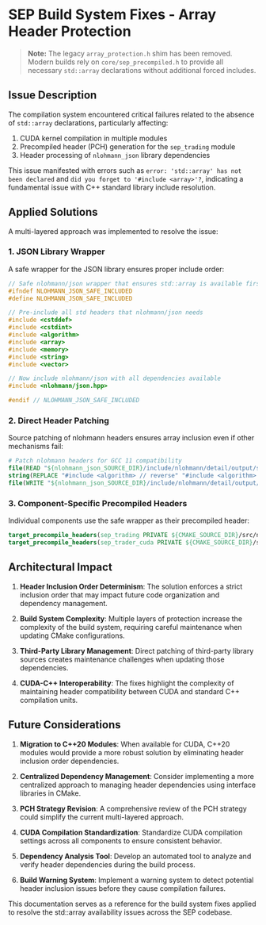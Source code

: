 # SEP Build System Fixes - Array Header Protection

> **Note:** The legacy `array_protection.h` shim has been removed. Modern
> builds rely on `core/sep_precompiled.h` to provide all necessary
> `std::array` declarations without additional forced includes.

## Issue Description

The compilation system encountered critical failures related to the absence of `std::array` declarations, particularly affecting:

1. CUDA kernel compilation in multiple modules
2. Precompiled header (PCH) generation for the `sep_trading` module
3. Header processing of `nlohmann_json` library dependencies

This issue manifested with errors such as `error: 'std::array' has not been declared` and `did you forget to '#include <array>'?`, indicating a fundamental issue with C++ standard library include resolution.

## Applied Solutions

A multi-layered approach was implemented to resolve the issue:

### 1. JSON Library Wrapper

A safe wrapper for the JSON library ensures proper include order:

```cpp
// Safe nlohmann/json wrapper that ensures std::array is available first
#ifndef NLOHMANN_JSON_SAFE_INCLUDED
#define NLOHMANN_JSON_SAFE_INCLUDED

// Pre-include all std headers that nlohmann/json needs
#include <cstddef>
#include <cstdint>
#include <algorithm>
#include <array>
#include <memory>
#include <string>
#include <vector>

// Now include nlohmann/json with all dependencies available
#include <nlohmann/json.hpp>

#endif // NLOHMANN_JSON_SAFE_INCLUDED
```

### 2. Direct Header Patching

Source patching of nlohmann headers ensures array inclusion even if other mechanisms fail:

```cmake
# Patch nlohmann headers for GCC 11 compatibility
file(READ "${nlohmann_json_SOURCE_DIR}/include/nlohmann/detail/output/serializer.hpp" SERIALIZER_CONTENT)
string(REPLACE "#include <algorithm> // reverse" "#include <algorithm> // reverse\n#include <array>\n#include <string>, remove, fill, find, none_of" SERIALIZER_CONTENT "${SERIALIZER_CONTENT}")
file(WRITE "${nlohmann_json_SOURCE_DIR}/include/nlohmann/detail/output/serializer.hpp" "${SERIALIZER_CONTENT}")
```

### 3. Component-Specific Precompiled Headers

Individual components use the safe wrapper as their precompiled header:

```cmake
target_precompile_headers(sep_trading PRIVATE ${CMAKE_SOURCE_DIR}/src/nlohmann_json_safe.h)
target_precompile_headers(sep_trader_cuda PRIVATE ${CMAKE_SOURCE_DIR}/src/nlohmann_json_safe.h)
```

## Architectural Impact

1. **Header Inclusion Order Determinism**: The solution enforces a strict inclusion order that may impact future code organization and dependency management.

2. **Build System Complexity**: Multiple layers of protection increase the complexity of the build system, requiring careful maintenance when updating CMake configurations.

3. **Third-Party Library Management**: Direct patching of third-party library sources creates maintenance challenges when updating those dependencies.

4. **CUDA-C++ Interoperability**: The fixes highlight the complexity of maintaining header compatibility between CUDA and standard C++ compilation units.

## Future Considerations

1. **Migration to C++20 Modules**: When available for CUDA, C++20 modules would provide a more robust solution by eliminating header inclusion order dependencies.

2. **Centralized Dependency Management**: Consider implementing a more centralized approach to managing header dependencies using interface libraries in CMake.

3. **PCH Strategy Revision**: A comprehensive review of the PCH strategy could simplify the current multi-layered approach.

4. **CUDA Compilation Standardization**: Standardize CUDA compilation settings across all components to ensure consistent behavior.

5. **Dependency Analysis Tool**: Develop an automated tool to analyze and verify header dependencies during the build process.

6. **Build Warning System**: Implement a warning system to detect potential header inclusion issues before they cause compilation failures.

This documentation serves as a reference for the build system fixes applied to resolve the std::array availability issues across the SEP codebase.
